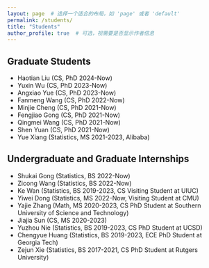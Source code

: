 ```yaml
---
layout: page  # 选择一个适合的布局，如 'page' 或者 'default'
permalink: /students/
title: "Students"
author_profile: true  # 可选，视需要是否显示作者信息
---
```


## Graduate Students

- Haotian Liu (CS, PhD 2024-Now)
- Yuxin Wu (CS, PhD 2023-Now)
- Angxiao Yue (CS, PhD 2023-Now)
- Fanmeng Wang (CS, PhD 2022-Now)
- Minjie Cheng (CS, PhD 2021-Now)
- Fengjiao Gong (CS, PhD 2021-Now)
- Qingmei Wang (CS, PhD 2021-Now)
- Shen Yuan (CS, PhD 2021-Now)
- Yue Xiang (Statistics, MS 2021-2023, Alibaba)

## Undergraduate and Graduate Internships

- Shukai Gong (Statistics, BS 2022-Now)
- Zicong Wang (Statistics, BS 2022-Now)
- Ke Wan (Statistics, BS 2019-2023, CS Visiting Student at UIUC)
- Yiwei Dong (Statistics, MS 2022-Now, Visiting Student at CMU)
- Yajie Zhang (Math, MS 2020-2023, CS PhD Student at Southern University of Science and Technology)
- Jiajia Sun (CS, MS 2020-2023)
- Yuzhou Nie (Statistics, BS 2019-2023, CS PhD Student at UCSD)
- Chengyue Huang (Statistics, BS 2019-2023, ECE PhD Student at Georgia Tech)
- Zejun Xie (Statistics, BS 2017-2021, CS PhD Student at Rutgers University)

